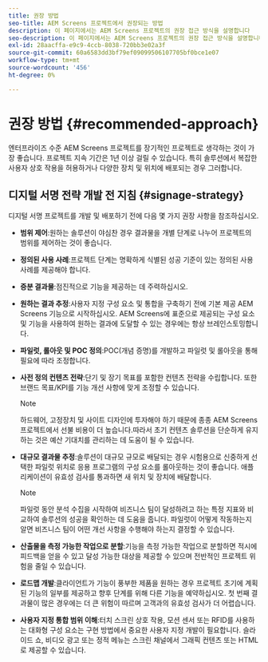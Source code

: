 ```yaml
---
title: 권장 방법
seo-title: AEM Screens 프로젝트에서 권장되는 방법
description: 이 페이지에서는 AEM Screens 프로젝트의 권장 접근 방식을 설명합니다
seo-description: 이 페이지에서는 AEM Screens 프로젝트의 권장 접근 방식을 설명합니다
exl-id: 28aacffa-e9c9-4ccb-8038-720bb3e02a3f
source-git-commit: 60a6583dd3bf79ef09099506107705bf0bce1e07
workflow-type: tm+mt
source-wordcount: '456'
ht-degree: 0%

---
```


# 권장 방법 {#recommended-approach}

엔터프라이즈 수준 AEM Screens 프로젝트를 장기적인 프로젝트로 생각하는 것이 가장 좋습니다. 프로젝트 지속 기간은 1년 이상 걸릴 수 있습니다. 특히 솔루션에서 복잡한 사용자 상호 작용을 허용하거나 다양한 장치 및 위치에 배포되는 경우 그러합니다.

## 디지털 서명 전략 개발 전 지침 {#signage-strategy}

디지털 서명 프로젝트를 개발 및 배포하기 전에 다음 몇 가지 권장 사항을 참조하십시오.

* **범위 제어**:원하는 솔루션이 야심찬 경우 결과물을 개별 단계로 나누어 프로젝트의 범위를 제어하는 것이 좋습니다.

* **정의된 사용 사례**:프로젝트 단계는 명확하게 식별된 성공 기준이 있는 정의된 사용 사례를 제공해야 합니다.

* **증분 결과물**:점진적으로 기능을 제공하는 데 주력하십시오.

* **원하는 결과 추정**:사용자 지정 구성 요소 및 통합을 구축하기 전에 기본 제공 AEM Screens 기능으로 시작하십시오. AEM Screens에 표준으로 제공되는 구성 요소 및 기능을 사용하여 원하는 결과에 도달할 수 있는 경우에는 항상 브레인스토밍합니다.

* **파일럿, 롤아웃 및 POC 정의**:POC(개념 증명)를 개발하고 파일럿 및 롤아웃을 통해 필요에 따라 조정합니다.

* **사전 정의 컨텐츠 전략**:단기 및 장기 목표를 포함한 컨텐츠 전략을 수립합니다. 또한 브랜드 목표/KPI를 기능 개선 사항에 맞게 조정할 수 있습니다.

   >[!NOTE]
   >
   > 하드웨어, 고정장치 및 사이트 디자인에 투자해야 하기 때문에 종종 AEM Screens 프로젝트에서 선불 비용이 더 높습니다.따라서 초기 컨텐츠 솔루션을 단순하게 유지하는 것은 예산 기대치를 관리하는 데 도움이 될 수 있습니다.

* **대규모 결과물 추정**:솔루션이 대규모 규모로 배달되는 경우 시험용으로 신중하게 선택한 파일럿 위치로 응용 프로그램의 구성 요소를 롤아웃하는 것이 좋습니다. 애플리케이션이 유효성 검사를 통과하면 새 위치 및 장치에 배달합니다.

   >[!NOTE]
   >
   > 파일럿 동안 분석 수집을 시작하여 비즈니스 팀이 달성하려고 하는 특정 지표와 비교하여 솔루션의 성공을 확인하는 데 도움을 줍니다. 파일럿이 어떻게 작동하는지 알면 비즈니스 팀이 어떤 개선 사항을 수행해야 하는지 결정할 수 있습니다.

* **산출물을 측정 가능한 작업으로 분할**:기능을 측정 가능한 작업으로 분할하면 적시에 피드백을 얻을 수 있고 달성 가능한 대상을 제공할 수 있으며 전반적인 프로젝트 위험을 줄일 수 있습니다.

* **로드맵 개발**:클라이언트가 기능이 풍부한 제품을 원하는 경우 프로젝트 초기에 계획된 기능의 일부를 제공하고 향후 단계를 위해 다른 기능을 예약하십시오. 첫 번째 결과물이 많은 경우에는 더 큰 위험이 따르며 고객과의 유효성 검사가 더 어렵습니다.

* **사용자 지정 통합 범위 이해**:터치 스크린 상호 작용, 모션 센서 또는 RFID를 사용하는 대화형 구성 요소는 구현 방법에서 중요한 사용자 지정 개발이 필요합니다. 슬라이드 쇼, 비디오 광고 또는 정적 메뉴는 스크린 채널에서 그래픽 컨텐츠 또는 HTML로 제공할 수 있습니다.
